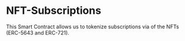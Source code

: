 # NFT-Subscriptions
This Smart Contract allows us to tokenize subscriptions via of the NFTs (ERC-5643 and ERC-721).
